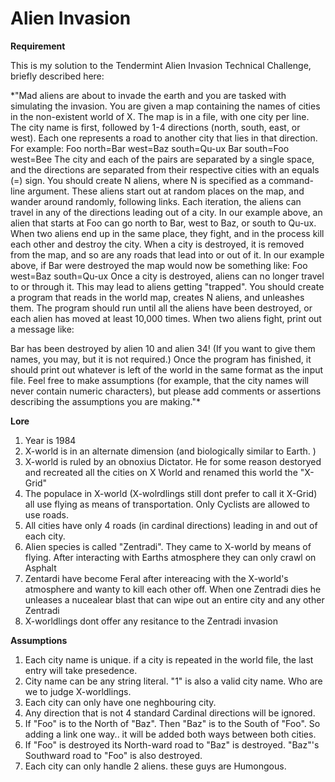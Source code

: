 # Alien Invasion

****Requirement**** 

This is my solution to the Tendermint Alien Invasion Technical Challenge, briefly described here:

*"Mad aliens are about to invade the earth and you are tasked with simulating the
invasion.
You are given a map containing the names of cities in the non-existent world of
X. The map is in a file, with one city per line. The city name is first,
followed by 1-4 directions (north, south, east, or west). Each one represents a
road to another city that lies in that direction.
For example:
Foo north=Bar west=Baz south=Qu-ux
Bar south=Foo west=Bee
The city and each of the pairs are separated by a single space, and the
directions are separated from their respective cities with an equals (=) sign.
You should create N aliens, where N is specified as a command-line argument.
These aliens start out at random places on the map, and wander around randomly,
following links. Each iteration, the aliens can travel in any of the directions
leading out of a city. In our example above, an alien that starts at Foo can go
north to Bar, west to Baz, or south to Qu-ux.
When two aliens end up in the same place, they fight, and in the process kill
each other and destroy the city. When a city is destroyed, it is removed from
the map, and so are any roads that lead into or out of it.
In our example above, if Bar were destroyed the map would now be something
like:
Foo west=Baz south=Qu-ux
Once a city is destroyed, aliens can no longer travel to or through it. This
may lead to aliens getting "trapped".
You should create a program that reads in the world map, creates N aliens, and
unleashes them. The program should run until all the aliens have been
destroyed, or each alien has moved at least 10,000 times. When two aliens
fight, print out a message like:

Bar has been destroyed by alien 10 and alien 34!
(If you want to give them names, you may, but it is not required.) Once the
program has finished, it should print out whatever is left of the world in the
same format as the input file.
Feel free to make assumptions (for example, that the city names will never
contain numeric characters), but please add comments or assertions describing
the assumptions you are making."*
   


****Lore****

1. Year is 1984
2. X-world is in an alternate dimension (and biologically similar to Earth. )
3. X-world is ruled by an obnoxius Dictator. He for some reason destoryed and recreated all the cities on X World and renamed this world the "X-Grid"
4. The populace in X-world (X-wolrdlings still dont prefer to call it X-Grid) all use flying as means of transportation. Only Cyclists are allowed to use roads.
5. All cities have only 4 roads (in cardinal directions) leading in and out of each city.
6. Alien species is called "Zentradi". They came to X-world by means of flying. After interacting with Earths atmosphere they can only crawl on Asphalt
7. Zentardi have become Feral after intereacing with the X-world's atmosphere and wanty to kill each other off. When one Zentradi dies he unleases a nucealear blast that can wipe out an entire city and any other Zentradi
8. X-worldlings dont offer any resitance to the Zentradi invasion
   

****Assumptions****
1. Each city name is unique. if a city is repeated in the world file, the last entry will take presedence.
2. City name can be any string literal. "1" is also a valid city name. Who are we to judge X-worldlings.
3. Each city can only have one neghbouring city. 
4. Any direction that is not 4 standard Cardinal directions will be ignored.
5. If "Foo" is to the North of "Baz". Then "Baz" is to the South of "Foo". So adding a link one way.. it will be added both ways between both cities.
6. If "Foo" is destroyed its North-ward road to "Baz" is destroyed. "Baz"'s Southward road to "Foo" is also destroyed.
7. Each city can only handle 2 aliens. these guys are Humongous.


